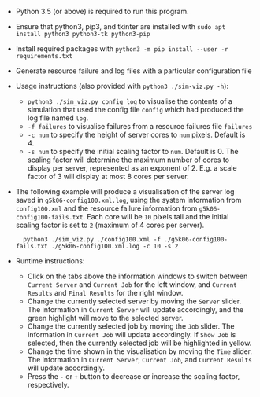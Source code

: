 - Python 3.5 (or above) is required to run this program.
- Ensure that python3, pip3, and tkinter are installed with `sudo apt install python3 python3-tk python3-pip`
- Install required packages with `python3 -m pip install --user -r requirements.txt`
- Generate resource failure and log files with a particular configuration file
- Usage instructions (also provided with `python3 ./sim-viz.py -h`):
    - `python3 ./sim_viz.py config log` to visualise the contents of a simulation that used the
    config file `config` which had produced the log file named `log`.
    - `-f failures` to visualise failures from a resource failures file `failures`
    - `-c num` to specify the height of server cores to `num` pixels. Default is 4.
    - `-s num` to specify the initial scaling factor to `num`. Default is 0. The scaling factor will determine
    the maximum number of cores to display per server, represented as an exponent of 2. E.g. a scale factor of 3
    will display at most 8 cores per server.
- The following example will produce a visualisation of the server log saved in `g5k06-config100.xml.log`, using
the system information from `config100.xml` and the resource failure information from `g5k06-config100-fails.txt`.
Each core will be `10` pixels tall and the initial scaling factor is set to `2` (maximum of 4 cores per server).

        python3 ./sim_viz.py ./config100.xml -f ./g5k06-config100-fails.txt ./g5k06-config100.xml.log -c 10 -s 2

- Runtime instructions:
    - Click on the tabs above the information windows to switch between `Current Server` and `Current Job` for
    the left window, and `Current Results` and `Final Results` for the right window.
    - Change the currently selected server by moving the `Server` slider. The information in `Current Server` will
    update accordingly, and the green highlight will move to the selected server.
    - Change the currently selected job by moving the `Job` slider. The information in `Current Job` will
    update accordingly. If `Show Job` is selected, then the currently selected job will be highlighted in yellow.
    - Change the time shown in the visualisation by moving the `Time` slider. The information in `Current Server`,
    `Current Job`, and `Current Results` will update accordingly.
    - Press the `-` or `+` button to decrease or increase the scaling factor, respectively.